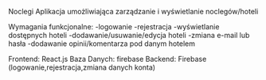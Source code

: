 Noclegi
Aplikacja umożliwiająca zarządzanie i wyświetlanie noclegów/hoteli

Wymagania funkcjonalne:
-logowanie
-rejestracja
-wyświetlanie dostępnych hoteli 
-dodawanie/usuwanie/edycja hoteli 
-zmiana e-mail lub hasła 
-dodawanie opinii/komentarza pod danym hotelem 

Frontend: React.js
Baza Danych: firebase 
Backend: Firebase (logowanie,rejestracja,zmiana danych konta) 